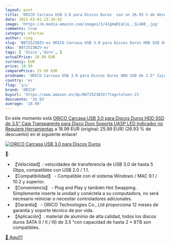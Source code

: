 ```yaml
---
layout: post
title: 'ORICO Carcasa USB 3.0 para Discos Duros  con un 26.93 % de descuento'
date: 2021-03-01 23:34:42
image: 'https://m.media-amazon.com/images/I/41gHqRIaCiL._SL400_.jpg'
comments: true
category: ofertas
author: ring
slug: 'B0725Z3BZV-es ORICO Carcasa USB 3.0 para Discos Duros HDD SSD de 3.5"...'
sku: 'B0725Z3BZV-es'
tags: [ 'disco','duro', ]
actualPrice: 18.99 EUR
currency: EUR
price: 18.99
comparePrice: 25.99 EUR
prodname: 'ORICO Carcasa USB 3.0 para Discos Duros HDD SSD de 3.5" Caja Transparente para Disco Duro  Soporta UASP   LED Indicador  no Requiere Herramientas'
country: 'es'
flag: '🇪🇸'
brand: 'ORICO'
buyurl: 'https://www.amazon.es/dp/B0725Z3BZV/?tag=tolees-21'
descuento: '26.93'
average: '18.99'
---
```


En este momento está [ORICO Carcasa USB 3.0 para Discos Duros HDD SSD de 3.5" Caja Transparente para Disco Duro  Soporta UASP   LED Indicador  no Requiere Herramientas](https://www.amazon.es/dp/B0725Z3BZV/?tag=tolees-21) a 18.99 EUR (original: 25.99 EUR) (26.93 %  de descuento) en el siguiente enlace!

[![ORICO Carcasa USB 3.0 para Discos Duros ](https://m.media-amazon.com/images/I/41gHqRIaCiL._SL400_.jpg)](https://www.amazon.es/dp/B0725Z3BZV/?tag=tolees-21)

🔎:

- 【Velocidad】: velocidades de transferencia de USB 3.0 de hasta 5 Gbps, compatibles con USB 2.0 / 1.1.
- 【Compatibilidad】 - Compatible con el sistema Windows / MAC 9.1 / 10.2 y superior.
- 【Conveniencia】 - Plug and Play y también Hot Swapping. Simplemente inserte la unidad y conéctela a su computadora, no será necesario reiniciar o necesitar controladores adicionales.
- 【Garantía】 - ORICO Technologies Co., Ltd proporciona 12 meses de garantía y soporte técnico de por vida.
- 【Aplicación】: material de aluminio de alta calidad, todos los discos duros SATA (I / II / III) de 3.5 "con capacidad de hasta 2 * 8TB son compatibles.

[🛒 Aquí!!!](https://www.amazon.es/dp/B0725Z3BZV/?tag=tolees-21)
